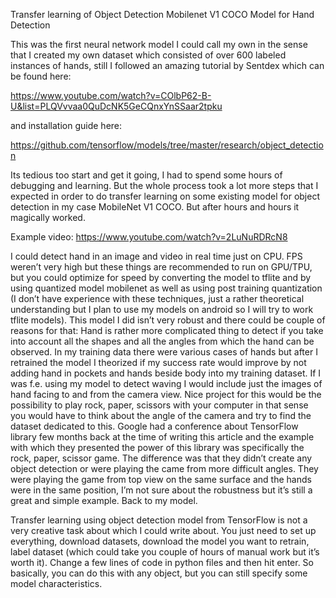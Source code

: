 Transfer learning of Object Detection Mobilenet V1 COCO Model for Hand Detection

This was the first neural network model I could call my own in the sense that I created my own dataset which 
consisted of over 600 labeled instances of hands,
still I followed an amazing tutorial by Sentdex which can be found here:

https://www.youtube.com/watch?v=COlbP62-B-U&list=PLQVvvaa0QuDcNK5GeCQnxYnSSaar2tpku

and installation guide here:

https://github.com/tensorflow/models/tree/master/research/object_detection

Its tedious too start and get it going, I had to spend some hours of debugging and learning.
But the whole process took a lot more steps that I expected in order to do 
transfer learning on some existing model for object detection in my case MobileNet V1 COCO. But after hours and hours it magically worked. 

Example video: https://www.youtube.com/watch?v=2LuNuRDRcN8

I could detect hand in an image and video in real time just on CPU. 
FPS weren’t very high but these things are recommended to run on GPU/TPU, but you could optimize for speed by converting 
the model to tflite and by using quantized model mobilenet as well as using post training quantization 
(I don’t have experience with these techniques, just a rather theoretical understanding but I plan 
to use my models on android so I will try to work tflite models).
This model I did isn’t very robust and there could be couple of reasons for that:
Hand is rather more complicated thing to detect if you take into account all the shapes and all the angles 
from which the hand can be observed. In my training data there were various cases of hands but after 
I retrained the model I theorized if my success rate would improve by not adding hand in pockets 
and hands beside body into my training dataset. If I was f.e. using my model to detect waving I would include 
just the images of hand facing to and from the camera view. Nice project for this would be the possibility 
to play rock, paper, scissors with your computer in that sense you would have to think about the angle of the camera 
and try to find the dataset dedicated to this. Google had a conference about TensorFlow library 
few months back at the time of writing this article and the example with which they presented the power of this 
library was specifically the rock, paper, scissor game. The difference was that they didn’t create any 
object detection or were playing the came from more difficult angles. They were playing the game from 
top view on the same surface and the hands were in the same position, I’m not sure about the robustness 
but it’s still a great and simple example.
Back to my model. 

Transfer learning using object detection model from TensorFlow is not a very 
creative task about which I could write about. You just need to set up everything, 
download datasets, download the model you want to retrain, label dataset 
(which could take you couple of hours of manual work but it’s worth it). 
Change a few lines of code in python files and then hit enter. So basically, 
you can do this with any object, but you can still specify some model characteristics.

	

